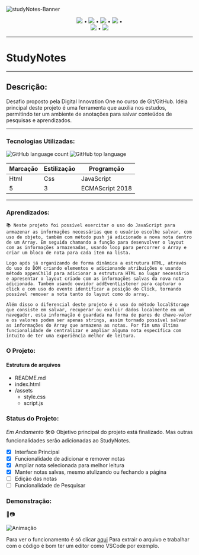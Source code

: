 ![studyNotes-Banner](https://user-images.githubusercontent.com/98659450/179372037-b17838a9-836f-4666-b9a8-c161d2775008.png)

<div align="center">

 [![](https://img.shields.io/badge/🔗-Sobre-blue)](#Descrição) • [![](https://img.shields.io/badge/🔗-Tecnologias%20Utilizadas-blue)](#Tecnologias-Utilizadas) • [![](https://img.shields.io/badge/🔗-Objetivos-blue)](#Aprendizados) • [![](https://img.shields.io/badge/🔗-O%20Projeto-blue)](#O-Projeto) •  
 [![](https://img.shields.io/badge/🔗-Status-blue)](#Status-do-Projeto) • [![](https://img.shields.io/badge/🔗-Demonstração-blue)](#Demonstração) 

</div>

***
# StudyNotes
***
## Descrição: 
<p>Desafio proposto pela Digital Innovation One no curso de Git/GitHub. Idéia principal deste projeto é uma ferramenta que auxilia nos estudos, permitindo ter um ambiente de anotações para salvar conteúdos de pesquisas e aprendizados.</p>

***
 ### Tecnologias Utilizadas:
 ![GitHub language count](https://img.shields.io/github/languages/count/JessicaSaantos/Desafio-DIO?style=plastic)
 ![GitHub top language](https://img.shields.io/github/languages/top/JessicaSaantos/Desafio-DIO?style=plastic)
 
Marcação | Estilização | Programção
---|---|---
Html | Css | JavaScript
5 | 3 | ECMAScript 2018

***
### Aprendizados: 

    📚 Neste projeto foi possível exercitar o uso do JavaScript para armazenar as informações necessárias que o usuário escolhe salvar, com uso de objeto, também com método push já adicionado a nova nota dentro de um Array. Em seguida chamando a função para desenvolver o layout com as informações armazenadas, usando loop para percorrer o Array e criar um bloco de nota para cada item na lista.

    Logo após já organizando de forma dinâmica a estrutura HTML, através do uso do DOM criando elementos e adicionando atribuições e usando método appenChild para adicionar a estrutura HTML no lugar necessário e apresentar o layout criado com as informações salvas da nova nota adicionada. Também usando ouvidor addEventListener para capturar o click e com uso do evento identificar a posição do Click, tornando possível remover a nota tanto do layout como do array. 

    Além disso o diferencial deste projeto é o uso do método localStorage que consiste em salvar, recuperar ou excluir dados localmente em um navegador, esta informação é guardada na forma de pares de chave-valor e os valores podem ser apenas strings, assim tornado possível salvar as informações do Array que armazena as notas. Por fim uma última funcionalidade de centralizar e ampliar alguma nota específica com intuito de ter uma experiência melhor de leitura.
### O Projeto:
#### Estrutura de arquivos

* README.md
* index.html
* /assets
    - style.css
    - script.js

### Status do Projeto: 
*Em Andamento* 🛠️⚙️
Objetivo principal do projeto está finalizado. Mas outras funcionalidades serão adicionadas ao StudyNotes.
 - [x] Interface Principal
 - [x] Funcionalidade de adicionar e remover notas
 - [x] Ampliar nota selecionada para melhor leitura
 - [x] Manter notas salvas, mesmo atulizando ou fechando a página
 - [ ] Edição das notas
 - [ ] Funcionalidade de Pesquisar
 ### Demonstração: 
 🎥📷

![Animação](https://user-images.githubusercontent.com/98659450/179570880-06505831-9812-490c-bbc8-c429c13892b0.gif)

Para ver o funcionamento é só clicar [aqui](https://jessicasaantos.github.io/Desafio-DIO/)
Para extrair o arquivo e trabalhar com o código é bom ter um editor como VSCode por exemplo.